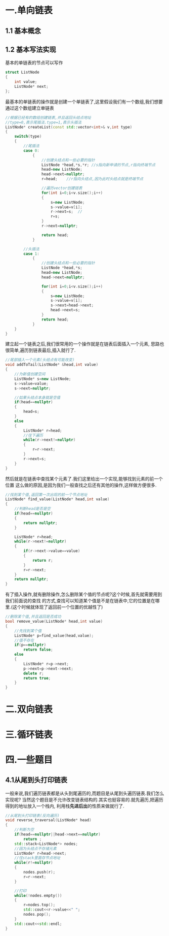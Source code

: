 # 一.单向链表
## 1.1 基本概念
## 1.2 基本写法实现
基本的单链表的节点可以写作
```c++
struct ListNode
{
    int value;
    ListNode* next;
};
```

最基本的单链表的操作就是创建一个单链表了,这里假设我们有一个数组,我们想要通过这个数组建立单链表
```c++
//根据已经有的数组创建链表,并且返回头结点地址
//type=0,表示尾插法.type=1,表示头插法
ListNode* createList(const std::vector<int>& v,int type)
{
    switch(type)
    {
        //尾插法
        case 0:
            {
                //创建头结点和一些必要的指针
                ListNode *head,*s,*r; //s指向新申请的节点,r指向终端节点
                head=new ListNode;
                head->next=nullptr;
                r=head;    //r指向头结点,因为此时头结点就是终端节点

                //遍历vector创建链表
                for(int i=0;i<v.size();i++)
                {
                    s=new ListNode;
                    s->value=v[i];
                    r->next=s;  //
                    r=s;
                }
                r->next=nullptr;

                return head;
            }

        //头插法
        case 1:
            {
                //创建头结点和一些必要的指针
                ListNode *head,*s;
                head=new ListNode;
                head->next=nullptr;

                for(int i=0;i<v.size();i++)
                {
                    s=new ListNode;
                    s->value=v[i];
                    s->next=head->next;
                    head->next=s;
                }
                return head;
            }
    }
}

```

建立起一个链表之后,我们很常用的一个操作就是在链表后面插入一个元素,
思路也很简单,遍历到链表最后,插入就行了.
```c++
//尾部插入一个元素(头结点有可能改变)
void addToTail(ListNode* &head,int value)
{
    //为新值创建空间
    ListNode* s=new ListNode;
    s->value=value;
    s->next=nullptr;

    //如果头结点本身就是空值
    if(head==nullptr)
    {
        head=s;
    }
    else
    {
        ListNode* r=head;
        //往下遍历
        while(r->next!=nullptr)
        {
            r=r->next;
        }
        r->next=s;
    }
}
```

然后就是在链表中查找某个元素了.我们这里给出一个实现,能够找到元素的前一个位置
这么做的原因,是因为我们一般查找之后还有其他的操作,这样做方便很多.
```c++
//找到某个值,返回第一次出现的前一个节点地址
ListNode* find_value(ListNode* head,int value)
{
    //判断head是否是空
    if(head==nullptr)
    {
        return nullptr;
    }

    ListNode* r=head;
    while(r->next!=nullptr)
    {
        if(r->next->value==value)
        {
            return r;
        }
        r=r->next;
    }
    return nullptr;
}
```
有了插入操作,就有删除操作,怎么删除某个值的节点呢?这个时候,首先就需要用到我们前面说的查找
的方式,查找可以知道某个值是不是在链表中,它的位置是在哪里.(这个时候就体现了返回前一个位置的优越性了)
```c++
//删除某个值,并且返回是否成功
bool remove_value(ListNode* head,int value)
{
    //先找到某个值
    ListNode* p=find_value(head,value);
    //值不存在
    if(p==nullptr)
        return false;
    else
    {
        ListNode* r=p->next;
        p->next=p->next->next;
        delete r;
        return true;
    }
}
```

# 二.双向链表
# 三.循环链表

# 四.一些题目
## 4.1从尾到头打印链表
一般来说,我们遍历链表都是从头到尾遍历的,而题目是从尾到头遍历链表.我们怎么实现呢?
当然这个题目是不允许改变链表结构的.其实也挺容易的.就先遍历,把遍历得到的地址放入一个栈内,
利用栈**先进后出**的性质来做就行了.
```c++
//从尾到头打印链表(反向遍历)
void reverse_traversal(ListNode* head)
{
    //判断为空
    if(head==nullptr||head->next==nullptr)
        return ;
    std::stack<ListNode*> nodes;
    //因为头结点不存储元素
    ListNode* r=head->next;
    //往stack里面存节点地址
    while(r!=nullptr)
    {
        nodes.push(r);
        r=r->next;
    }

    //打印
    while(!nodes.empty())
    {
        r=nodes.top();
        std::cout<<r->value<<" ";
        nodes.pop();
    }
    std::cout<<std::endl;
}
```